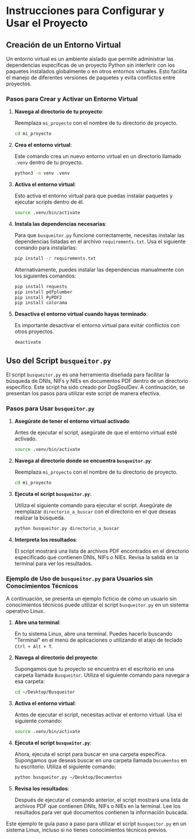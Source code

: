 # Instrucciones para Configurar y Usar el Proyecto

## Creación de un Entorno Virtual

Un entorno virtual es un ambiente aislado que permite administrar las dependencias específicas de un proyecto Python sin interferir con los paquetes instalados globalmente o en otros entornos virtuales. Esto facilita el manejo de diferentes versiones de paquetes y evita conflictos entre proyectos.

### Pasos para Crear y Activar un Entorno Virtual

1. **Navega al directorio de tu proyecto**:

   Reemplaza `mi_proyecto` con el nombre de tu directorio de proyecto.

   ```bash
   cd mi_proyecto
   ```

2. **Crea el entorno virtual**:

   Este comando crea un nuevo entorno virtual en un directorio llamado `.venv` dentro de tu proyecto.

   ```bash
   python3 -m venv .venv
   ```

3. **Activa el entorno virtual**:

   Esto activa el entorno virtual para que puedas instalar paquetes y ejecutar scripts dentro de él.

   ```bash
   source .venv/bin/activate
   ```

4. **Instala las dependencias necesarias**:

   Para que `busqueitor.py` funcione correctamente, necesitas instalar las dependencias listadas en el archivo `requirements.txt`. Usa el siguiente comando para instalarlas:

   ```bash
   pip install -r requirements.txt
   ```

   Alternativamente, puedes instalar las dependencias manualmente con los siguientes comandos:

   ```bash
   pip install requests
   pip install pdfplumber
   pip install PyPDF2
   pip install colorama
   ```

5. **Desactiva el entorno virtual cuando hayas terminado**:

   Es importante desactivar el entorno virtual para evitar conflictos con otros proyectos.

   ```bash
   deactivate
   ```

## Uso del Script `busqueitor.py`

El script `busqueitor.py` es una herramienta diseñada para facilitar la búsqueda de DNIs, NIFs y NIEs en documentos PDF dentro de un directorio específico. Este script ha sido creado por DogSoulDev. A continuación, se presentan los pasos para utilizar este script de manera efectiva.

### Pasos para Usar `busqueitor.py`

1. **Asegúrate de tener el entorno virtual activado**:

   Antes de ejecutar el script, asegúrate de que el entorno virtual esté activado.

   ```bash
   source .venv/bin/activate
   ```

2. **Navega al directorio donde se encuentra `busqueitor.py`**:

   Reemplaza `mi_proyecto` con el nombre de tu directorio de proyecto.

   ```bash
   cd mi_proyecto
   ```

3. **Ejecuta el script `busqueitor.py`**:

   Utiliza el siguiente comando para ejecutar el script. Asegúrate de reemplazar `directorio_a_buscar` con el directorio en el que deseas realizar la búsqueda.

   ```bash
   python busqueitor.py directorio_a_buscar
   ```

4. **Interpreta los resultados**:

   El script mostrará una lista de archivos PDF encontrados en el directorio especificado que contienen DNIs, NIFs o NIEs. Revisa la salida en la terminal para ver los resultados.

### Ejemplo de Uso de `busqueitor.py` para Usuarios sin Conocimientos Técnicos

A continuación, se presenta un ejemplo ficticio de cómo un usuario sin conocimientos técnicos puede utilizar el script `busqueitor.py` en un sistema operativo Linux.

1. **Abre una terminal**:

   En tu sistema Linux, abre una terminal. Puedes hacerlo buscando "Terminal" en el menú de aplicaciones o utilizando el atajo de teclado `Ctrl + Alt + T`.

2. **Navega al directorio del proyecto**:

   Supongamos que tu proyecto se encuentra en el escritorio en una carpeta llamada `Busqueitor`. Utiliza el siguiente comando para navegar a esa carpeta:

   ```bash
   cd ~/Desktop/Busqueitor
   ```

3. **Activa el entorno virtual**:

   Antes de ejecutar el script, necesitas activar el entorno virtual. Usa el siguiente comando:

   ```bash
   source .venv/bin/activate
   ```

4. **Ejecuta el script `busqueitor.py`**:

   Ahora, ejecuta el script para buscar en una carpeta específica. Supongamos que deseas buscar en una carpeta llamada `Documentos` en tu escritorio. Utiliza el siguiente comando:

   ```bash
   python busqueitor.py ~/Desktop/Documentos
   ```

5. **Revisa los resultados**:

   Después de ejecutar el comando anterior, el script mostrará una lista de archivos PDF que contienen DNIs, NIFs o NIEs en la terminal. Lee los resultados para ver qué documentos contienen la información buscada.

Este ejemplo te guía paso a paso para utilizar el script `busqueitor.py` en un sistema Linux, incluso si no tienes conocimientos técnicos previos.
